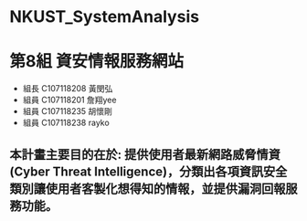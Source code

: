 # NKUST_SystemAnalysis

# 第8組 資安情報服務網站
- 組長 C107118208 黃閔弘
- 組員 C107118201 詹翔yee
- 組員 C107118235 胡懷剛
- 組員 C107118238 rayko

## 本計畫主要目的在於: 提供使用者最新網路威脅情資 (Cyber Threat Intelligence)，分類出各項資訊安全類別讓使用者客製化想得知的情報，並提供漏洞回報服務功能。

